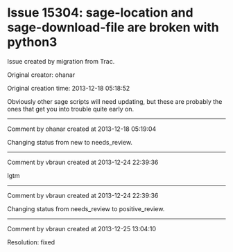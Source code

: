 # Issue 15304: sage-location and sage-download-file are broken with python3

Issue created by migration from Trac.

Original creator: ohanar

Original creation time: 2013-12-18 05:18:52

Obviously other sage scripts will need updating, but these are probably the ones that get you into trouble quite early on.


---

Comment by ohanar created at 2013-12-18 05:19:04

Changing status from new to needs_review.


---

Comment by vbraun created at 2013-12-24 22:39:36

lgtm


---

Comment by vbraun created at 2013-12-24 22:39:36

Changing status from needs_review to positive_review.


---

Comment by vbraun created at 2013-12-25 13:04:10

Resolution: fixed
